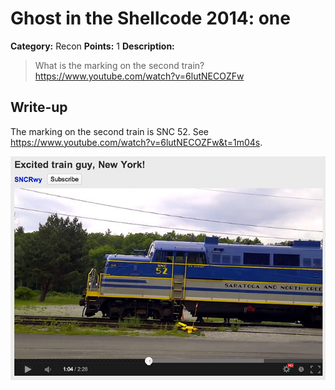 # Ghost in the Shellcode 2014: one

**Category:** Recon
**Points:** 1
**Description:**

> What is the marking on the second train? <https://www.youtube.com/watch?v=6lutNECOZFw>

## Write-up

The marking on the second train is SNC 52. See <https://www.youtube.com/watch?v=6lutNECOZFw&t=1m04s>.

[![](screenshot.jpg)](https://www.youtube.com/watch?v=6lutNECOZFw&t=1m04s)
